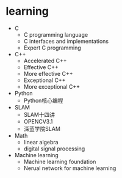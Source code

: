 learning
========
- C
  - C programming language
  - C interfaces and implementations
  - Expert C programming
- C++
  - Accelerated C++
  - Effective C++
  - More effective C++
  - Exceptional C++
  - More exceptional C++
- Python
  - Python核心编程
- SLAM
  - SLAM十四讲
  - OPENCV3.1
  - 深蓝学院SLAM
- Math
  - linear algebra
  - digital signal processing
- Machine learning
  - Machine learning foundation
  - Nerual network for machine learning
